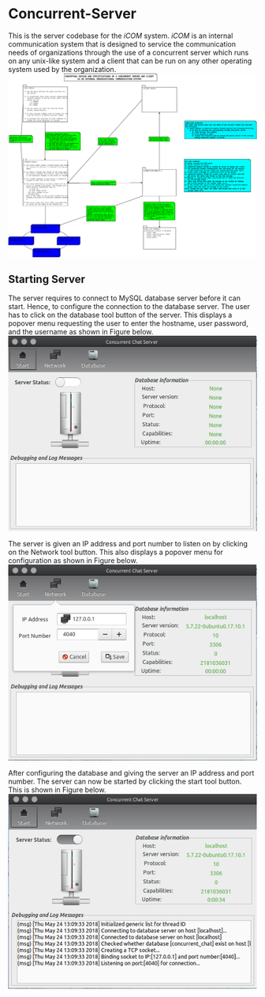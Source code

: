 # Concurrent-Server
This is the server codebase for the *iCOM* system. *iCOM* is an internal communication system 
that is designed to service the communication needs of organizations through the use of a 
concurrent server which runs on any unix-like system and a client that can be run on any 
other operating system used by the organization. 
![Conceptual design](img/Diagram1.png)

## Starting Server
The server requires to connect to MySQL database server before it can start. Hence, to configure the connection to the database server. The user has to click on the database tool button of the server. This displays a popover menu requesting the user to enter the hostname, user password, and the username as shown in Figure below.
![Initial Server View](img/intial.png)

The server is given an IP address and port number to listen on by clicking on the Network tool button. This also displays a popover menu for configuration as shown in Figure below.
![Config IP](img/confserver.png)

After configuring the database and giving the server an IP address and port number. The server can now be started by clicking the start tool button. This is shown in Figure below.
![Started Server](img/serverstart.png)

